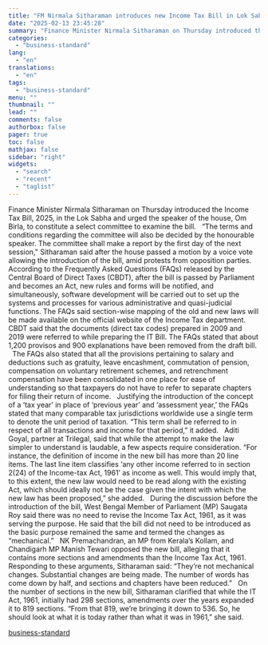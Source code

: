 ```yaml
---
title: "FM Nirmala Sitharaman introduces new Income Tax Bill in Lok Sabha"
date: "2025-02-13 23:45:28"
summary: "Finance Minister Nirmala Sitharaman on Thursday introduced the Income Tax Bill, 2025, in the Lok Sabha and urged the speaker of the house, Om Birla, to constitute a select committee to examine the bill. “The terms and conditions regarding the committee will also be decided by the honourable speaker. The..."
categories:
  - "business-standard"
lang:
  - "en"
translations:
  - "en"
tags:
  - "business-standard"
menu: ""
thumbnail: ""
lead: ""
comments: false
authorbox: false
pager: true
toc: false
mathjax: false
sidebar: "right"
widgets:
  - "search"
  - "recent"
  - "taglist"
---
```


Finance Minister Nirmala Sitharaman on Thursday introduced the Income Tax Bill, 2025, in the Lok Sabha and urged the speaker of the house, Om Birla, to constitute a select committee to examine the bill.
 
“The terms and conditions regarding the committee will also be decided by the honourable speaker. The committee shall make a report by the first day of the next session," Sitharaman said after the house passed a motion by a voice vote allowing the introduction of the bill, amid protests from opposition parties.
 
According to the Frequently Asked Questions (FAQs) released by the Central Board of Direct Taxes (CBDT), after the bill is passed by Parliament and becomes an Act, new rules and forms will be notified, and simultaneously, software development will be carried out to set up the systems and processes for various administrative and quasi-judicial functions. The FAQs said section-wise mapping of the old and new laws will be made available on the official website of the Income Tax department. 
 
CBDT said that the documents (direct tax codes) prepared in 2009 and 2019 were referred to while preparing the IT Bill. The FAQs stated that about 1,200 provisos and 900 explanations have been removed from the draft bill.
 
The FAQs also stated that all the provisions pertaining to salary and deductions such as gratuity, leave encashment, commutation of pension, compensation on voluntary retirement schemes, and retrenchment compensation have been consolidated in one place for ease of understanding so that taxpayers do not have to refer to separate chapters for filing their return of income.
 
Justifying the introduction of the concept of a ‘tax year’ in place of ‘previous year’ and ‘assessment year,’ the FAQs stated that many comparable tax jurisdictions worldwide use a single term to denote the unit period of taxation. “This term shall be referred to in respect of all transactions and income for that period,” it added.
 
Aditi Goyal, partner at Trilegal, said that while the attempt to make the law simpler to understand is laudable, a few aspects require consideration. “For instance, the definition of income in the new bill has more than 20 line items. The last line item classifies ‘any other income referred to in section 2(24) of the Income-tax Act, 1961’ as income as well. This would imply that, to this extent, the new law would need to be read along with the existing Act, which should ideally not be the case given the intent with which the new law has been proposed,” she added.
 
During the discussion before the introduction of the bill, West Bengal Member of Parliament (MP) Saugata Roy said there was no need to revise the Income Tax Act, 1961, as it was serving the purpose. He said that the bill did not need to be introduced as the basic purpose remained the same and termed the changes as “mechanical.”
 
NK Premachandran, an MP from Kerala’s Kollam, and Chandigarh MP Manish Tewari opposed the new bill, alleging that it contains more sections and amendments than the Income Tax Act, 1961.
 
Responding to these arguments, Sitharaman said: “They’re not mechanical changes. Substantial changes are being made. The number of words has come down by half, and sections and chapters have been reduced.”
 
On the number of sections in the new bill, Sitharaman clarified that while the IT Act, 1961, initially had 298 sections, amendments over the years expanded it to 819 sections. “From that 819, we’re bringing it down to 536. So, he should look at what it is today rather than what it was in 1961,” she said.

[business-standard](https://www.business-standard.com/economy/news/fm-nirmala-sitharaman-introduces-new-income-tax-bill-in-lok-sabha-125021301703_1.html)
